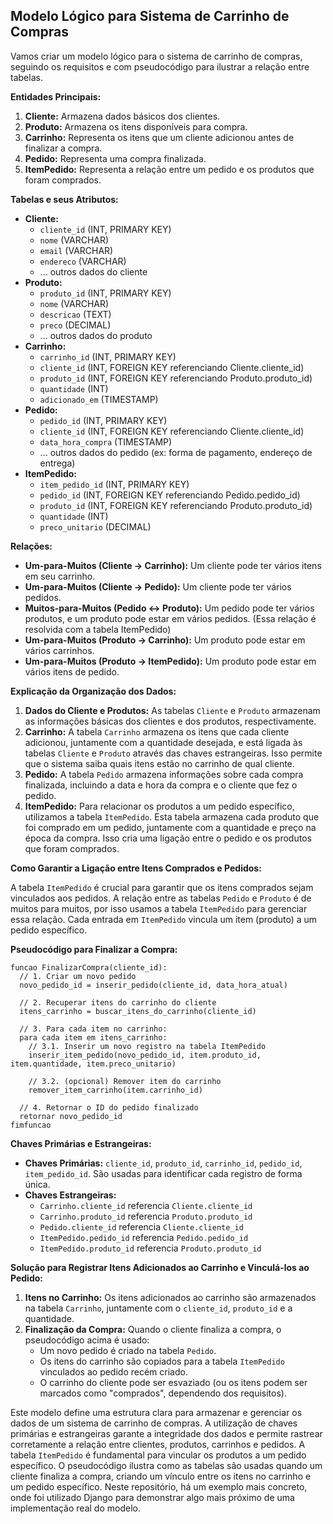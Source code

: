 ## Modelo Lógico para Sistema de Carrinho de Compras

Vamos criar um modelo lógico para o sistema de carrinho de compras, seguindo os requisitos e com pseudocódigo para ilustrar a relação entre tabelas.

**Entidades Principais:**

1.  **Cliente:** Armazena dados básicos dos clientes.
2.  **Produto:** Armazena os itens disponíveis para compra.
3.  **Carrinho:** Representa os itens que um cliente adicionou antes de finalizar a compra.
4.  **Pedido:** Representa uma compra finalizada.
5.  **ItemPedido:** Representa a relação entre um pedido e os produtos que foram comprados.

**Tabelas e seus Atributos:**

*   **Cliente:**
    *   `cliente_id` (INT, PRIMARY KEY)
    *   `nome` (VARCHAR)
    *   `email` (VARCHAR)
    *   `endereco` (VARCHAR)
    *   ... outros dados do cliente
*   **Produto:**
    *   `produto_id` (INT, PRIMARY KEY)
    *   `nome` (VARCHAR)
    *   `descricao` (TEXT)
    *   `preco` (DECIMAL)
    *   ... outros dados do produto
*   **Carrinho:**
    *   `carrinho_id` (INT, PRIMARY KEY)
    *   `cliente_id` (INT, FOREIGN KEY referenciando Cliente.cliente_id)
    *   `produto_id` (INT, FOREIGN KEY referenciando Produto.produto_id)
    *   `quantidade` (INT)
    *   `adicionado_em` (TIMESTAMP)
*   **Pedido:**
    *   `pedido_id` (INT, PRIMARY KEY)
    *   `cliente_id` (INT, FOREIGN KEY referenciando Cliente.cliente_id)
    *   `data_hora_compra` (TIMESTAMP)
    *   ... outros dados do pedido (ex: forma de pagamento, endereço de entrega)
*   **ItemPedido:**
    *   `item_pedido_id` (INT, PRIMARY KEY)
    *   `pedido_id` (INT, FOREIGN KEY referenciando Pedido.pedido_id)
    *   `produto_id` (INT, FOREIGN KEY referenciando Produto.produto_id)
    *   `quantidade` (INT)
    *   `preco_unitario` (DECIMAL)

**Relações:**

*   **Um-para-Muitos (Cliente -> Carrinho):** Um cliente pode ter vários itens em seu carrinho.
*   **Um-para-Muitos (Cliente -> Pedido):** Um cliente pode ter vários pedidos.
*   **Muitos-para-Muitos (Pedido <-> Produto):** Um pedido pode ter vários produtos, e um produto pode estar em vários pedidos. (Essa relação é resolvida com a tabela ItemPedido)
*   **Um-para-Muitos (Produto -> Carrinho):** Um produto pode estar em vários carrinhos.
*   **Um-para-Muitos (Produto -> ItemPedido):** Um produto pode estar em vários itens de pedido.

**Explicação da Organização dos Dados:**

1.  **Dados do Cliente e Produtos:** As tabelas `Cliente` e `Produto` armazenam as informações básicas dos clientes e dos produtos, respectivamente.
2.  **Carrinho:**  A tabela `Carrinho` armazena os itens que cada cliente adicionou, juntamente com a quantidade desejada, e está ligada às tabelas `Cliente` e `Produto` através das chaves estrangeiras. Isso permite que o sistema saiba quais itens estão no carrinho de qual cliente.
3.  **Pedido:** A tabela `Pedido` armazena informações sobre cada compra finalizada, incluindo a data e hora da compra e o cliente que fez o pedido.
4.  **ItemPedido:** Para relacionar os produtos a um pedido específico, utilizamos a tabela `ItemPedido`. Esta tabela armazena cada produto que foi comprado em um pedido, juntamente com a quantidade e preço na época da compra. Isso cria uma ligação entre o pedido e os produtos que foram comprados.

**Como Garantir a Ligação entre Itens Comprados e Pedidos:**

A tabela `ItemPedido` é crucial para garantir que os itens comprados sejam vinculados aos pedidos. A relação entre as tabelas `Pedido` e `Produto` é de muitos para muitos, por isso usamos a tabela `ItemPedido` para gerenciar essa relação. Cada entrada em `ItemPedido` vincula um item (produto) a um pedido específico.

**Pseudocódigo para Finalizar a Compra:**

```pseudocode
funcao FinalizarCompra(cliente_id):
  // 1. Criar um novo pedido
  novo_pedido_id = inserir_pedido(cliente_id, data_hora_atual)

  // 2. Recuperar itens do carrinho do cliente
  itens_carrinho = buscar_itens_do_carrinho(cliente_id)

  // 3. Para cada item no carrinho:
  para cada item em itens_carrinho:
    // 3.1. Inserir um novo registro na tabela ItemPedido
    inserir_item_pedido(novo_pedido_id, item.produto_id, item.quantidade, item.preco_unitario)

    // 3.2. (opcional) Remover item do carrinho
    remover_item_carrinho(item.carrinho_id)

  // 4. Retornar o ID do pedido finalizado
  retornar novo_pedido_id
fimfuncao
```

**Chaves Primárias e Estrangeiras:**

*   **Chaves Primárias:** `cliente_id`, `produto_id`, `carrinho_id`, `pedido_id`, `item_pedido_id`. São usadas para identificar cada registro de forma única.
*   **Chaves Estrangeiras:**
    *   `Carrinho.cliente_id` referencia `Cliente.cliente_id`
    *   `Carrinho.produto_id` referencia `Produto.produto_id`
    *   `Pedido.cliente_id` referencia `Cliente.cliente_id`
    *   `ItemPedido.pedido_id` referencia `Pedido.pedido_id`
    *   `ItemPedido.produto_id` referencia `Produto.produto_id`

**Solução para Registrar Itens Adicionados ao Carrinho e Vinculá-los ao Pedido:**

1.  **Itens no Carrinho:** Os itens adicionados ao carrinho são armazenados na tabela `Carrinho`, juntamente com o `cliente_id`, `produto_id` e a quantidade.
2.  **Finalização da Compra:** Quando o cliente finaliza a compra, o pseudocódigo acima é usado:
    *   Um novo pedido é criado na tabela `Pedido`.
    *   Os itens do carrinho são copiados para a tabela `ItemPedido` vinculados ao pedido recém criado.
    *   O carrinho do cliente pode ser esvaziado (ou os itens podem ser marcados como "comprados", dependendo dos requisitos).


Este modelo define uma estrutura clara para armazenar e gerenciar os dados de um sistema de carrinho de compras. A utilização de chaves primárias e estrangeiras garante a integridade dos dados e permite rastrear corretamente a relação entre clientes, produtos, carrinhos e pedidos. A tabela `ItemPedido` é fundamental para vincular os produtos a um pedido específico. O pseudocódigo ilustra como as tabelas são usadas quando um cliente finaliza a compra, criando um vínculo entre os itens no carrinho e um pedido específico. Neste repositório, há um exemplo mais concreto, onde foi utilizado Django para demonstrar algo mais próximo de uma implementação real do modelo.
